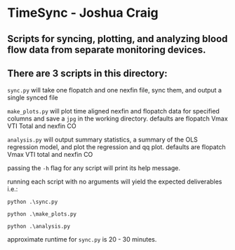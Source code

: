 # TimeSync - Joshua Craig 
## Scripts for syncing, plotting, and analyzing blood flow data from separate monitoring devices. 
## There are 3 scripts in this directory: 

`sync.py` will take one flopatch and one nexfin file, sync them, and output a single synced file

`make_plots.py` will plot time aligned nexfin and flopatch data for specified columns and save a `jpg` in the working directory. defaults are flopatch Vmax VTI Total and nexfin CO

`analysis.py` will output summary statistics, a summary of the OLS regression model, and plot the regression and qq plot. defaults are flopatch Vmax VTI total and nexfin CO

passing the `-h` flag for any script will print its help message.

running each script with no arguments will yield the expected deliverables i.e.:

`python .\sync.py`

`python .\make_plots.py`

`python .\analysis.py`

approximate runtime for `sync.py` is 20 - 30 minutes. 
